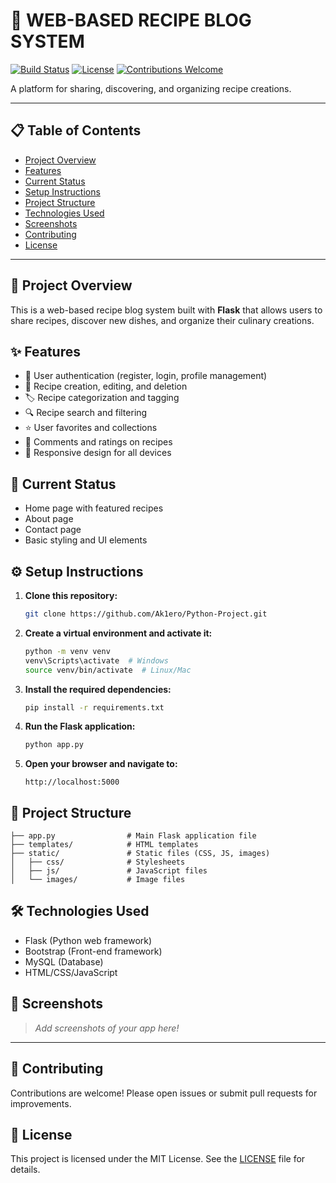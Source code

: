 # 🥗 WEB-BASED RECIPE BLOG SYSTEM

[![Build Status](https://img.shields.io/badge/build-passing-brightgreen)](https://github.com/Ak1ero/Python-Project/actions) 
[![License](https://img.shields.io/badge/license-MIT-blue.svg)](LICENSE) 
[![Contributions Welcome](https://img.shields.io/badge/contributions-welcome-orange.svg)](CONTRIBUTING.md)

A platform for sharing, discovering, and organizing recipe creations.

---

## 📋 Table of Contents
- [Project Overview](#project-overview)
- [Features](#features)
- [Current Status](#current-status)
- [Setup Instructions](#setup-instructions)
- [Project Structure](#project-structure)
- [Technologies Used](#technologies-used)
- [Screenshots](#screenshots)
- [Contributing](#contributing)
- [License](#license)

---

## 📝 Project Overview
This is a web-based recipe blog system built with **Flask** that allows users to share recipes, discover new dishes, and organize their culinary creations.

## ✨ Features
- 👤 User authentication (register, login, profile management)
- 📝 Recipe creation, editing, and deletion
- 🏷️ Recipe categorization and tagging
- 🔍 Recipe search and filtering
- ⭐ User favorites and collections
- 💬 Comments and ratings on recipes
- 📱 Responsive design for all devices

## 🚦 Current Status
- Home page with featured recipes
- About page
- Contact page
- Basic styling and UI elements

## ⚙️ Setup Instructions
1. **Clone this repository:**
   ```sh
   git clone https://github.com/Ak1ero/Python-Project.git
   ```
2. **Create a virtual environment and activate it:**
   ```sh
   python -m venv venv
   venv\Scripts\activate  # Windows
   source venv/bin/activate  # Linux/Mac
   ```
3. **Install the required dependencies:**
   ```sh
   pip install -r requirements.txt
   ```
4. **Run the Flask application:**
   ```sh
   python app.py
   ```
5. **Open your browser and navigate to:**
   ```
   http://localhost:5000
   ```

## 📁 Project Structure
```
├── app.py                # Main Flask application file
├── templates/            # HTML templates
├── static/               # Static files (CSS, JS, images)
│   ├── css/              # Stylesheets
│   ├── js/               # JavaScript files
│   └── images/           # Image files
```

## 🛠️ Technologies Used
- Flask (Python web framework)
- Bootstrap (Front-end framework)
- MySQL (Database)
- HTML/CSS/JavaScript

## 📸 Screenshots
> _Add screenshots of your app here!_

---

## 🤝 Contributing
Contributions are welcome! Please open issues or submit pull requests for improvements.

## 📄 License
This project is licensed under the MIT License. See the [LICENSE](LICENSE) file for details.
